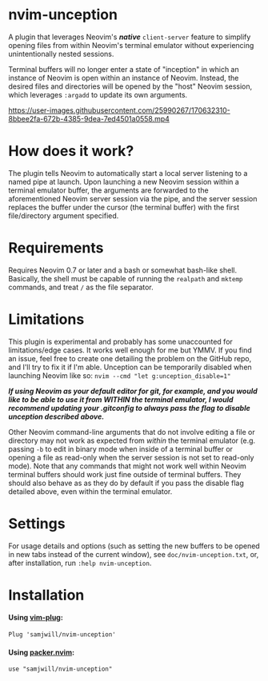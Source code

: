 # nvim-unception

A plugin that leverages Neovim's ***native*** `client-server` feature to
simplify opening files from within Neovim's terminal emulator without
experiencing unintentionally nested sessions.

Terminal buffers will no longer enter a state of "inception" in which an
instance of Neovim is open within an instance of Neovim. Instead, the
desired files and directories will be opened by the "host" Neovim session,
which leverages `:argadd` to update its own arguments.

https://user-images.githubusercontent.com/25990267/170632310-8bbee2fa-672b-4385-9dea-7ed4501a0558.mp4

# How does it work?

The plugin tells Neovim to automatically start a local server listening to
a named pipe at launch. Upon launching a new Neovim session within a
terminal emulator buffer, the arguments are forwarded to the aforementioned
Neovim server session via the pipe, and the server session replaces the
buffer under the cursor (the terminal buffer) with the first file/directory
argument specified.

# Requirements

Requires Neovim 0.7 or later and a bash or somewhat bash-like shell. Basically,
the shell must be capable of running the `realpath` and `mktemp` commands, and
treat `/` as the file separator.

# Limitations

This plugin is experimental and probably has some unaccounted for
limitations/edge cases. It works well enough for me but YMMV. If you find an
issue, feel free to create one detailing the problem on the GitHub repo, and
I'll try to fix it if I'm able. Unception can be temporarily disabled when
launching Neovim like so: `nvim --cmd "let g:unception_disable=1"`

***If using Neovim as your default editor for git, for example, and you
would like to be able to use it from WITHIN the terminal emulator, I would
recommend updating your .gitconfig to always pass the flag to disable
unception described above.***

Other Neovim command-line arguments that do not involve editing a file or
directory may not work as expected from *within* the terminal emulator (e.g.
passing `-b` to edit in binary mode when inside of a terminal buffer or opening
a file as read-only when the server session is not set to read-only mode). Note
that any commands that might not work well within Neovim terminal buffers
should work just fine outside of terminal buffers. They should also behave as
as they do by default if you pass the disable flag detailed above, even within
the terminal emulator.

# Settings

For usage details and options (such as setting the new buffers to be opened in
new tabs instead of the current window), see `doc/nvim-unception.txt`, or,
after installation, run `:help nvim-unception`.

# Installation

#### Using [vim-plug](https://github.com/junegunn/vim-plug):

    Plug 'samjwill/nvim-unception'

#### Using [packer.nvim](https://github.com/wbthomason/packer.nvim):

    use "samjwill/nvim-unception"

